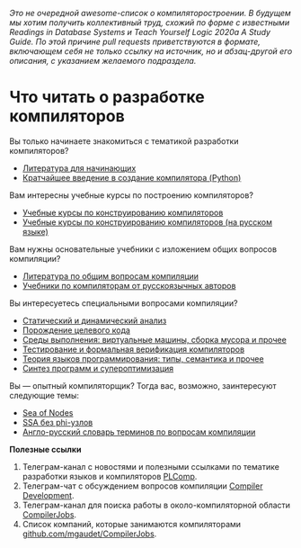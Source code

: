 *Это не очередной awesome-список о компиляторостроении. В будущем мы хотим получить коллективный труд, схожий по форме с известными Readings in Database Systems и Teach Yourself Logic 2020a A Study Guide. По этой причине pull requests приветствуются в формате, включающем себя не только ссылку на источник, но и абзац-другой его описания, с указанием желаемого подраздела.*

# Что читать о разработке компиляторов

Вы только начинаете знакомиться с тематикой разработки компиляторов?

- [Литература для начинающих](docs/beginners.md)
- [Кратчайшее введение в создание компилятора (Python)](docs/tutorial.md)

Вам интересны учебные курсы по построению компиляторов?

- [Учебные курсы по конструированию компиляторов](docs/courses.md)
- [Учебные курсы по конструированию компиляторов (на русском языке)](docs/courses_ru.md)

Вам нужны основательные учебники с изложением общих вопросов компиляции?

- [Литература по общим вопросам компиляции](docs/general.md)
- [Учебники по компиляторам от русскоязычных авторов](docs/general_ru.md)

Вы интересуетесь специальными вопросами компиляции?

- [Статический и динамический анализ](docs/analysis.md)
- [Порождение целевого кода](docs/codegen.md)
- [Среды выполнения: виртуальные машины, сборка мусора и прочее](docs/runtime.md)
- [Тестирование и формальная верификация компиляторов](docs/verification.md)
- [Теория языков программирования: типы, семантика и прочее](docs/plt.md)
- [Синтез программ и супероптимизация](docs/synthesis.md)

Вы — опытный компиляторщик? Тогда вас, возможно, заинтересуют следующие темы:

- [Sea of Nodes](docs/sea_of_nodes.md)
- [SSA без phi-узлов](docs/ssa_without_phi.md)
- [Англо-русский словарь терминов по вопросам компиляции](docs/dictionary.md)

**Полезные ссылки**

1. Телеграм-канал с новостями и полезными ссылками по тематике разработки языков и компиляторов [PLComp](https://t.me/plcomp).
1. Телеграм-чат с обсуждением вопросов компиляции [Compiler Development](https://t.me/CompilerDev).
1. Телеграм-канал для поиска работы в около-компиляторной области [CompilerJobs](https://t.me/compiler_jobs).
1. Список компаний, которые занимаются компиляторами [github.com/mgaudet/CompilerJobs](https://github.com/mgaudet/CompilerJobs).
